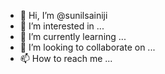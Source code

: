 - 👋 Hi, I’m @sunilsainiji
- 👀 I’m interested in ...
- 🌱 I’m currently learning ...
- 💞️ I’m looking to collaborate on ...
- 📫 How to reach me ...

<!---
sunilsainiji/sunilsainiji is a ✨ special ✨ repository because its `README.md` (this file) appears on your GitHub profile.
You can click the Preview link to take a look at your changes.
--->

